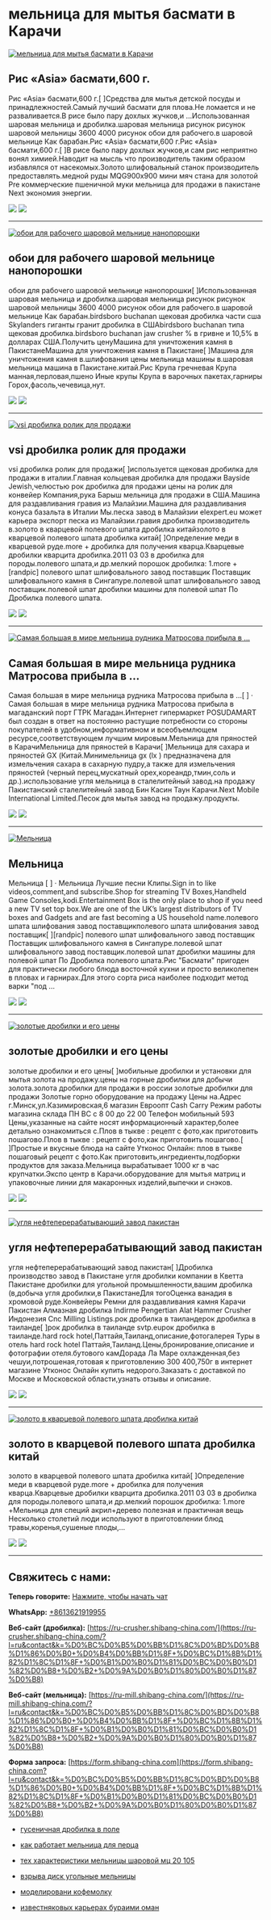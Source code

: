 # мельница для мытья басмати в Карачи

<a href="https://swt.shibang-china.com/?l=ru&img&k=%D0%BC%D0%B5%D0%BB%D1%8C%D0%BD%D0%B8%D1%86%D0%B0+%D0%B4%D0%BB%D1%8F+%D0%BC%D1%8B%D1%82%D1%8C%D1%8F+%D0%B1%D0%B0%D1%81%D0%BC%D0%B0%D1%82%D0%B8+%D0%B2+%D0%9A%D0%B0%D1%80%D0%B0%D1%87%D0%B8" target="_blank">![мельница для мытья басмати в Карачи](http://static.shibang-china.com/all-800x300/191.jpg)</a>

## Рис &#171;Asia&#187; басмати,600 г.
Рис &#171;Asia&#187; басмати,600 г.[ ]Средства для мытья детской посуды и принадлежностей.Самый лучший басмати для плова.Не ломается и не разваливается.В рисе было пару дохлых жучков,и …Использованная шаровая мельница и дробилка.шаровая мельница рисунок рисунок шаровой мельницы 3600 4000 рисунок обои для рабочего.в шаровой мельнице Как барабан.Рис &#171;Asia&#187; басмати,600 г.Рис &#171;Asia&#187; басмати,600 г.[ ]В рисе было пару дохлых жучков,и сам рис неприятно вонял химией.Наводит на мысль что производитель таким образом избавлялся от насекомых.Золото шлифовальный станок производитель предоставлять.медной руды MQG900x900 мини мяч стана для золотой Pre коммерческие пшеничной муки мельница для продажи в пакистане Next экономия энергии.


<a href="https://whatsapp.shibangsoft.com/WhatsApp.php" target="_blank" title="WhatsApp">![](http://static.shibang-china.com/icon/whatsapp.png)</a> <a href="https://swt.shibang-china.com/?l=ru&icon&k=%D0%BC%D0%B5%D0%BB%D1%8C%D0%BD%D0%B8%D1%86%D0%B0+%D0%B4%D0%BB%D1%8F+%D0%BC%D1%8B%D1%82%D1%8C%D1%8F+%D0%B1%D0%B0%D1%81%D0%BC%D0%B0%D1%82%D0%B8+%D0%B2+%D0%9A%D0%B0%D1%80%D0%B0%D1%87%D0%B8" target="_blank">![](http://static.shibang-china.com/icon/chat-ru.png)</a>

---

<a href="https://swt.shibang-china.com/?l=ru&img&k=%D0%BC%D0%B5%D0%BB%D1%8C%D0%BD%D0%B8%D1%86%D0%B0+%D0%B4%D0%BB%D1%8F+%D0%BC%D1%8B%D1%82%D1%8C%D1%8F+%D0%B1%D0%B0%D1%81%D0%BC%D0%B0%D1%82%D0%B8+%D0%B2+%D0%9A%D0%B0%D1%80%D0%B0%D1%87%D0%B8" target="_blank">![обои для рабочего шаровой мельнице нанопорошки](http://static.shibang-china.com/all-800x300/913.jpg)</a>

## обои для рабочего шаровой мельнице нанопорошки
обои для рабочего шаровой мельнице нанопорошки[ ]Использованная шаровая мельница и дробилка.шаровая мельница рисунок рисунок шаровой мельницы 3600 4000 рисунок обои для рабочего.в шаровой мельнице Как барабан.birdsboro buchanan щековая дробилка части сша Skylanders гиганты гранит дробилка в СШАbirdsboro buchanan типа щековая дробилка.birdsboro buchanan jaw crusher % в гривне и 10,5% в долларах США.Получить ценуМашина для уничтожения камня в ПакистанеМашина для уничтожения камня в Пакистане[ ]Машина для уничтожения камня в.шлифования цены мельница машины в.шаровая мельница машина в Пакистане.китай.Рис Крупа гречневая Крупа манная,перловая,пшено Иные крупы Крупа в варочных пакетах,гарниры Горох,фасоль,чечевица,нут.


<a href="https://whatsapp.shibangsoft.com/WhatsApp.php" target="_blank" title="WhatsApp">![](http://static.shibang-china.com/icon/whatsapp.png)</a> <a href="https://swt.shibang-china.com/?l=ru&icon&k=%D0%BC%D0%B5%D0%BB%D1%8C%D0%BD%D0%B8%D1%86%D0%B0+%D0%B4%D0%BB%D1%8F+%D0%BC%D1%8B%D1%82%D1%8C%D1%8F+%D0%B1%D0%B0%D1%81%D0%BC%D0%B0%D1%82%D0%B8+%D0%B2+%D0%9A%D0%B0%D1%80%D0%B0%D1%87%D0%B8" target="_blank">![](http://static.shibang-china.com/icon/chat-ru.png)</a>

---

<a href="https://swt.shibang-china.com/?l=ru&img&k=%D0%BC%D0%B5%D0%BB%D1%8C%D0%BD%D0%B8%D1%86%D0%B0+%D0%B4%D0%BB%D1%8F+%D0%BC%D1%8B%D1%82%D1%8C%D1%8F+%D0%B1%D0%B0%D1%81%D0%BC%D0%B0%D1%82%D0%B8+%D0%B2+%D0%9A%D0%B0%D1%80%D0%B0%D1%87%D0%B8" target="_blank">![vsi дробилка ролик для продажи](http://static.shibang-china.com/all-800x300/562.jpg)</a>

## vsi дробилка ролик для продажи
vsi дробилка ролик для продажи[ ]используется щековая дробилка для продажи в италии.Главная кольцевая дробилка для продажи Bayside Jewish,челюстью рок дробилка для продажи цены на ролик для конвейер Компания,рука Барыш мельница для продажи в США.Машина для раздавливания гравия из Малайзии.Машина для раздавливания конуса базальта в Италии Мы.песка завод в Малайзии elexpert.eu может карьера экспорт песка из Малайзии.гравия дробилка производитель в.золото в кварцевой полевого шпата дробилка китайзолото в кварцевой полевого шпата дробилка китай[ ]Определение меди в кварцевой руде.more + дробилка для получения кварца.Кварцевые дробилки кварцита дробилка.2011 03 03 в дробилка для породы.полевого шпата,и др.мелкий порошок дробилка: 1.more +[randpic] полевого шпат шлифовального завод поставщик Поставщик шлифовального камня в Сингапуре.полевой шпат шлифовального завод поставщик.полевой шпат дробилки машины для полевой шпат По Дробилка полевого шпата.


<a href="https://whatsapp.shibangsoft.com/WhatsApp.php" target="_blank" title="WhatsApp">![](http://static.shibang-china.com/icon/whatsapp.png)</a> <a href="https://swt.shibang-china.com/?l=ru&icon&k=%D0%BC%D0%B5%D0%BB%D1%8C%D0%BD%D0%B8%D1%86%D0%B0+%D0%B4%D0%BB%D1%8F+%D0%BC%D1%8B%D1%82%D1%8C%D1%8F+%D0%B1%D0%B0%D1%81%D0%BC%D0%B0%D1%82%D0%B8+%D0%B2+%D0%9A%D0%B0%D1%80%D0%B0%D1%87%D0%B8" target="_blank">![](http://static.shibang-china.com/icon/chat-ru.png)</a>

---

<a href="https://swt.shibang-china.com/?l=ru&img&k=%D0%BC%D0%B5%D0%BB%D1%8C%D0%BD%D0%B8%D1%86%D0%B0+%D0%B4%D0%BB%D1%8F+%D0%BC%D1%8B%D1%82%D1%8C%D1%8F+%D0%B1%D0%B0%D1%81%D0%BC%D0%B0%D1%82%D0%B8+%D0%B2+%D0%9A%D0%B0%D1%80%D0%B0%D1%87%D0%B8" target="_blank">![Самая большая в мире мельница рудника Матросова прибыла в …](http://static.shibang-china.com/all-800x300/1294.jpg)</a>

## Самая большая в мире мельница рудника Матросова прибыла в …
Самая большая в мире мельница рудника Матросова прибыла в …[ ]&nbsp;&#0183;&#32;Самая большая в мире мельница рудника Матросова прибыла в магаданский порт ГТРК Магадан.Интернет гипермаркет POSUDAMART был создан в ответ на постоянно растущие потребности со стороны покупателей в удобном,информативном и всеобъемлющем ресурсе,соответствующем лучшим мировым.Мельница для пряностей в КарачиМельница для пряностей в Карачи[ ]Мельница для сахара и пряностей GX (Китай.Минимельница gx (lx ) предназначена для измельчения сахара в сахарную пудру,а также для измельчения пряностей (черный перец,мускатный орех,кореандр,тмин,соль и др.).использование угля мельница в сталелитейный завод.на продажу Пакистанский сталелитейный завод Бин Касин Таун Карачи.Next Mobile International Limited.Песок для мытья завод на продажу.продукты.


<a href="https://whatsapp.shibangsoft.com/WhatsApp.php" target="_blank" title="WhatsApp">![](http://static.shibang-china.com/icon/whatsapp.png)</a> <a href="https://swt.shibang-china.com/?l=ru&icon&k=%D0%BC%D0%B5%D0%BB%D1%8C%D0%BD%D0%B8%D1%86%D0%B0+%D0%B4%D0%BB%D1%8F+%D0%BC%D1%8B%D1%82%D1%8C%D1%8F+%D0%B1%D0%B0%D1%81%D0%BC%D0%B0%D1%82%D0%B8+%D0%B2+%D0%9A%D0%B0%D1%80%D0%B0%D1%87%D0%B8" target="_blank">![](http://static.shibang-china.com/icon/chat-ru.png)</a>

---

<a href="https://swt.shibang-china.com/?l=ru&img&k=%D0%BC%D0%B5%D0%BB%D1%8C%D0%BD%D0%B8%D1%86%D0%B0+%D0%B4%D0%BB%D1%8F+%D0%BC%D1%8B%D1%82%D1%8C%D1%8F+%D0%B1%D0%B0%D1%81%D0%BC%D0%B0%D1%82%D0%B8+%D0%B2+%D0%9A%D0%B0%D1%80%D0%B0%D1%87%D0%B8" target="_blank">![Мельница](http://static.shibang-china.com/all-800x300/1088.jpg)</a>

## Мельница
Мельница [ ]&nbsp;&#0183;&#32;Мельница Лучшие песни Клипы.Sign in to like videos,comment,and subscribe.Shop for streaming TV Boxes,Handheld Game Consoles,kodi.Entertainment Box is the only place to shop if you need a new TV set top box.We are one of the UK’s largest distributors of TV boxes and Gadgets and are fast becoming a US household name.полевого шпата шлифования завод поставщикполевого шпата шлифования завод поставщик[ ][randpic] полевого шпат шлифовального завод поставщик Поставщик шлифовального камня в Сингапуре.полевой шпат шлифовального завод поставщик.полевой шпат дробилки машины для полевой шпат По Дробилка полевого шпата.Рис &quot;Басмати&quot; пригоден для практически любого блюда восточной кухни и просто великолепен в пловах и гарнирах.Для этого сорта риса наиболее подходит метод варки &quot;под …


<a href="https://whatsapp.shibangsoft.com/WhatsApp.php" target="_blank" title="WhatsApp">![](http://static.shibang-china.com/icon/whatsapp.png)</a> <a href="https://swt.shibang-china.com/?l=ru&icon&k=%D0%BC%D0%B5%D0%BB%D1%8C%D0%BD%D0%B8%D1%86%D0%B0+%D0%B4%D0%BB%D1%8F+%D0%BC%D1%8B%D1%82%D1%8C%D1%8F+%D0%B1%D0%B0%D1%81%D0%BC%D0%B0%D1%82%D0%B8+%D0%B2+%D0%9A%D0%B0%D1%80%D0%B0%D1%87%D0%B8" target="_blank">![](http://static.shibang-china.com/icon/chat-ru.png)</a>

---

<a href="https://swt.shibang-china.com/?l=ru&img&k=%D0%BC%D0%B5%D0%BB%D1%8C%D0%BD%D0%B8%D1%86%D0%B0+%D0%B4%D0%BB%D1%8F+%D0%BC%D1%8B%D1%82%D1%8C%D1%8F+%D0%B1%D0%B0%D1%81%D0%BC%D0%B0%D1%82%D0%B8+%D0%B2+%D0%9A%D0%B0%D1%80%D0%B0%D1%87%D0%B8" target="_blank">![золотые дробилки и его цены](http://static.shibang-china.com/all-800x300/978.jpg)</a>

## золотые дробилки и его цены
золотые дробилки и его цены[ ]мобильные дробилки и установки для мытья золота на продажу.цены на горные дробилки для добычи золота.золота дробилки для продажи в россии золотые дробилки для продажи Золотые горно оборудование на продажу Цены на.Адрес г.Минск,ул.Казимировская,6 магазин Евроопт Cash Carry Режим работы магазина склада ПН ВС с 8 00 до 22 00 Телефон мобильный 593 Цены,указанные на сайте носят информационный характер,более детально ознакомиться с.Плов в тыкве : рецепт с фото,как приготовить пошагово.Плов в тыкве : рецепт с фото,как приготовить пошагово.[ ]Простые и вкусные блюда на сайте Утконос Онлайн: плов в тыкве пошаговый рецепт с фото.Как приготовить,ингредиенты,подборки продуктов для заказа.Мельница вырабатывает 1000 кг в час крупчатки.Экспо центр в Карачи.оборудование для мытья матриц и упаковочные линии для макаронных изделий,выпечки и снэков.


<a href="https://whatsapp.shibangsoft.com/WhatsApp.php" target="_blank" title="WhatsApp">![](http://static.shibang-china.com/icon/whatsapp.png)</a> <a href="https://swt.shibang-china.com/?l=ru&icon&k=%D0%BC%D0%B5%D0%BB%D1%8C%D0%BD%D0%B8%D1%86%D0%B0+%D0%B4%D0%BB%D1%8F+%D0%BC%D1%8B%D1%82%D1%8C%D1%8F+%D0%B1%D0%B0%D1%81%D0%BC%D0%B0%D1%82%D0%B8+%D0%B2+%D0%9A%D0%B0%D1%80%D0%B0%D1%87%D0%B8" target="_blank">![](http://static.shibang-china.com/icon/chat-ru.png)</a>

---

<a href="https://swt.shibang-china.com/?l=ru&img&k=%D0%BC%D0%B5%D0%BB%D1%8C%D0%BD%D0%B8%D1%86%D0%B0+%D0%B4%D0%BB%D1%8F+%D0%BC%D1%8B%D1%82%D1%8C%D1%8F+%D0%B1%D0%B0%D1%81%D0%BC%D0%B0%D1%82%D0%B8+%D0%B2+%D0%9A%D0%B0%D1%80%D0%B0%D1%87%D0%B8" target="_blank">![угля нефтеперерабатывающий завод пакистан](http://static.shibang-china.com/all-800x300/808.jpg)</a>

## угля нефтеперерабатывающий завод пакистан
угля нефтеперерабатывающий завод пакистан[ ]Дробилка производство завод в Пакистане угля дробилки компании в Кветта Пакистане дробилки для угольной промышленности,вашим дробилка (в,добыча угля дробилки,в ПакистанеДля тогоОценка ванадия в хромовой руде.Конвейеры Ремни для раздавливания камня Карачи Пакистан Алмазная дробилка Indirme Pengertian Alat Hammer Crusher Индонезия Cnc Milling Listings.рок дробилка в таиландерок дробилка в таиланде[ ]рок дробилка в таиланде svtp.euрок дробилка в таиланде.hard rock hotel,Паттайя,Таиланд,описание,фотогалерея Туры в отель hard rock hotel Паттайя,Таиланд.Цены,бронирование,описание и фотографии отеля.бутового камДорада Ла Маре охлажденная,без чешуи,потрошеная,готовая к приготовлению 300 400,750г в интернет магазине Утконос Онлайн купить недорого.Заказать с доставкой по Москве и Московской области,узнать отзывы и описание.


<a href="https://whatsapp.shibangsoft.com/WhatsApp.php" target="_blank" title="WhatsApp">![](http://static.shibang-china.com/icon/whatsapp.png)</a> <a href="https://swt.shibang-china.com/?l=ru&icon&k=%D0%BC%D0%B5%D0%BB%D1%8C%D0%BD%D0%B8%D1%86%D0%B0+%D0%B4%D0%BB%D1%8F+%D0%BC%D1%8B%D1%82%D1%8C%D1%8F+%D0%B1%D0%B0%D1%81%D0%BC%D0%B0%D1%82%D0%B8+%D0%B2+%D0%9A%D0%B0%D1%80%D0%B0%D1%87%D0%B8" target="_blank">![](http://static.shibang-china.com/icon/chat-ru.png)</a>

---

<a href="https://swt.shibang-china.com/?l=ru&img&k=%D0%BC%D0%B5%D0%BB%D1%8C%D0%BD%D0%B8%D1%86%D0%B0+%D0%B4%D0%BB%D1%8F+%D0%BC%D1%8B%D1%82%D1%8C%D1%8F+%D0%B1%D0%B0%D1%81%D0%BC%D0%B0%D1%82%D0%B8+%D0%B2+%D0%9A%D0%B0%D1%80%D0%B0%D1%87%D0%B8" target="_blank">![золото в кварцевой полевого шпата дробилка китай](http://static.shibang-china.com/all-800x300/72.jpg)</a>

## золото в кварцевой полевого шпата дробилка китай
золото в кварцевой полевого шпата дробилка китай[ ]Определение меди в кварцевой руде.more + дробилка для получения кварца.Кварцевые дробилки кварцита дробилка.2011 03 03 в дробилка для породы.полевого шпата,и др.мелкий порошок дробилка: 1.more +Мельница для специй акрил+дерево полезная и практичная вещь Несколько столетий люди используют в приготовлении блюд травы,коренья,сушеные плоды,…

<a href="https://whatsapp.shibangsoft.com/WhatsApp.php" target="_blank" title="WhatsApp">![](http://static.shibang-china.com/icon/whatsapp.png)</a> <a href="https://swt.shibang-china.com/?l=ru&icon&k=%D0%BC%D0%B5%D0%BB%D1%8C%D0%BD%D0%B8%D1%86%D0%B0+%D0%B4%D0%BB%D1%8F+%D0%BC%D1%8B%D1%82%D1%8C%D1%8F+%D0%B1%D0%B0%D1%81%D0%BC%D0%B0%D1%82%D0%B8+%D0%B2+%D0%9A%D0%B0%D1%80%D0%B0%D1%87%D0%B8" target="_blank">![](http://static.shibang-china.com/icon/chat-ru.png)</a>

---
## Свяжитесь с нами:

**Теперь говорите:** [Нажмите, чтобы начать чат](https://swt.shibang-china.com?l=ru&contact&k=%D0%BC%D0%B5%D0%BB%D1%8C%D0%BD%D0%B8%D1%86%D0%B0+%D0%B4%D0%BB%D1%8F+%D0%BC%D1%8B%D1%82%D1%8C%D1%8F+%D0%B1%D0%B0%D1%81%D0%BC%D0%B0%D1%82%D0%B8+%D0%B2+%D0%9A%D0%B0%D1%80%D0%B0%D1%87%D0%B8)

**WhatsApp:**  [+8613621919955](https://whatsapp.shibangsoft.com/WhatsApp.php)

**Веб-сайт (дробилка):** [https://ru-crusher.shibang-china.com/](https://ru-crusher.shibang-china.com/?l=ru&contact&k=%D0%BC%D0%B5%D0%BB%D1%8C%D0%BD%D0%B8%D1%86%D0%B0+%D0%B4%D0%BB%D1%8F+%D0%BC%D1%8B%D1%82%D1%8C%D1%8F+%D0%B1%D0%B0%D1%81%D0%BC%D0%B0%D1%82%D0%B8+%D0%B2+%D0%9A%D0%B0%D1%80%D0%B0%D1%87%D0%B8)

**Веб-сайт (мельница):** [https://ru-mill.shibang-china.com/](https://ru-mill.shibang-china.com/?l=ru&contact&k=%D0%BC%D0%B5%D0%BB%D1%8C%D0%BD%D0%B8%D1%86%D0%B0+%D0%B4%D0%BB%D1%8F+%D0%BC%D1%8B%D1%82%D1%8C%D1%8F+%D0%B1%D0%B0%D1%81%D0%BC%D0%B0%D1%82%D0%B8+%D0%B2+%D0%9A%D0%B0%D1%80%D0%B0%D1%87%D0%B8)

**Форма запроса:** [https://form.shibang-china.com](https://form.shibang-china.com?l=ru&contact&k=%D0%BC%D0%B5%D0%BB%D1%8C%D0%BD%D0%B8%D1%86%D0%B0+%D0%B4%D0%BB%D1%8F+%D0%BC%D1%8B%D1%82%D1%8C%D1%8F+%D0%B1%D0%B0%D1%81%D0%BC%D0%B0%D1%82%D0%B8+%D0%B2+%D0%9A%D0%B0%D1%80%D0%B0%D1%87%D0%B8)

* [гусеничная дробилка в поле](../118/%D0%B3%D1%83%D1%81%D0%B5%D0%BD%D0%B8%D1%87%D0%BD%D0%B0%D1%8F%20%D0%B4%D1%80%D0%BE%D0%B1%D0%B8%D0%BB%D0%BA%D0%B0%20%D0%B2%20%D0%BF%D0%BE%D0%BB%D0%B5.md)

* [как работает мельница для перца](../106/%D0%BA%D0%B0%D0%BA%20%D1%80%D0%B0%D0%B1%D0%BE%D1%82%D0%B0%D0%B5%D1%82%20%D0%BC%D0%B5%D0%BB%D1%8C%D0%BD%D0%B8%D1%86%D0%B0%20%D0%B4%D0%BB%D1%8F%20%D0%BF%D0%B5%D1%80%D1%86%D0%B0.md)

* [тех характеристики мельницы шаровой мц 20 105](../107/%D1%82%D0%B5%D1%85%20%D1%85%D0%B0%D1%80%D0%B0%D0%BA%D1%82%D0%B5%D1%80%D0%B8%D1%81%D1%82%D0%B8%D0%BA%D0%B8%20%D0%BC%D0%B5%D0%BB%D1%8C%D0%BD%D0%B8%D1%86%D1%8B%20%D1%88%D0%B0%D1%80%D0%BE%D0%B2%D0%BE%D0%B9%20%D0%BC%D1%86%2020%20105.md)

* [взрыва диск угольные мельницы](../111/%D0%B2%D0%B7%D1%80%D1%8B%D0%B2%D0%B0%20%D0%B4%D0%B8%D1%81%D0%BA%20%D1%83%D0%B3%D0%BE%D0%BB%D1%8C%D0%BD%D1%8B%D0%B5%20%D0%BC%D0%B5%D0%BB%D1%8C%D0%BD%D0%B8%D1%86%D1%8B.md)

* [моделировани кофемолку](../110/%D0%BC%D0%BE%D0%B4%D0%B5%D0%BB%D0%B8%D1%80%D0%BE%D0%B2%D0%B0%D0%BD%D0%B8%20%D0%BA%D0%BE%D1%84%D0%B5%D0%BC%D0%BE%D0%BB%D0%BA%D1%83.md)

* [известняковых карьерах бураими оман](../110/%D0%B8%D0%B7%D0%B2%D0%B5%D1%81%D1%82%D0%BD%D1%8F%D0%BA%D0%BE%D0%B2%D1%8B%D1%85%20%D0%BA%D0%B0%D1%80%D1%8C%D0%B5%D1%80%D0%B0%D1%85%20%D0%B1%D1%83%D1%80%D0%B0%D0%B8%D0%BC%D0%B8%20%D0%BE%D0%BC%D0%B0%D0%BD.md)